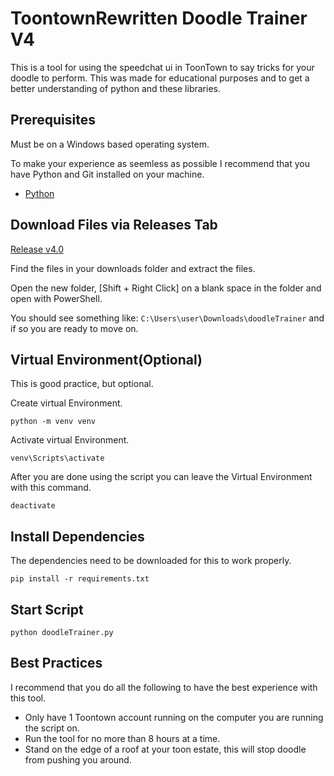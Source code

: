 # ToontownRewritten Doodle Trainer V4

This is a tool for using the speedchat ui in ToonTown to say tricks for your doodle to perform. This was made for educational purposes and to get a better understanding of python and these libraries.

## Prerequisites

Must be on a Windows based operating system.

To make your experience as seemless as possible I recommend that you have Python and Git installed on your machine.

- [Python](https://www.python.org/downloads/)

## Download Files via Releases Tab

[Release v4.0](https://github.com/arcygarcy/doodleTrainer/releases/tag/v4.0)

Find the files in your downloads folder and extract the files.

Open the new folder, [Shift + Right Click] on a blank space in the folder and open with PowerShell.

You should see something like: ```C:\Users\user\Downloads\doodleTrainer``` and if so you are ready to move on.

## Virtual Environment(Optional)

This is good practice, but optional.

Create virtual Environment.

```python -m venv venv```

Activate virtual Environment.

```venv\Scripts\activate```

After you are done using the script you can leave the Virtual Environment with this command.

```deactivate```

## Install Dependencies

The dependencies need to be downloaded for this to work properly.

```pip install -r requirements.txt```

## Start Script

```python doodleTrainer.py```

## Best Practices

I recommend that you do all the following to have the best experience with this tool.

- Only have 1 Toontown account running on the computer you are running the script on.
- Run the tool for no more than 8 hours at a time.
- Stand on the edge of a roof at your toon estate, this will stop doodle from pushing you around.
